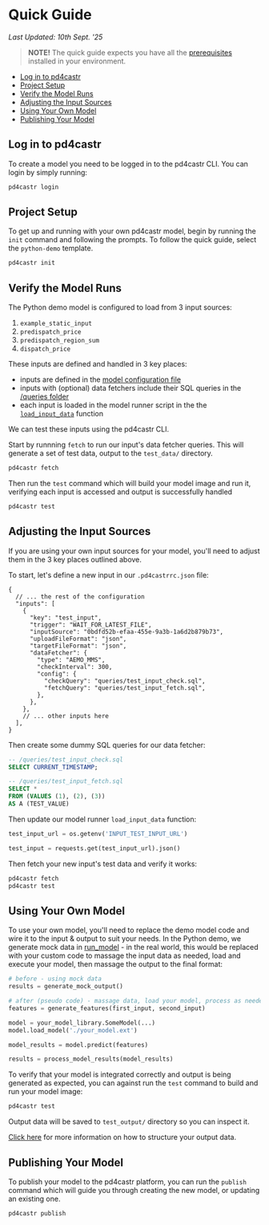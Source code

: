 # Quick Guide

_Last Updated: 10th Sept. '25_

> **NOTE!** The quick guide expects you have all the
> [prerequisites](./001-prerequisites.md) installed in your environment.

- [Log in to pd4castr](#log-in-to-pd4castr)
- [Project Setup](#project-setup)
- [Verify the Model Runs](#verify-the-model-runs)
- [Adjusting the Input Sources](#adjusting-the-input-sources)
- [Using Your Own Model](#using-your-own-model)
- [Publishing Your Model](#publishing-your-model)

## Log in to pd4castr

To create a model you need to be logged in to the pd4castr CLI. You can login by
simply running:

```bash
pd4castr login
```

## Project Setup

To get up and running with your own pd4castr model, begin by running the `init`
command and following the prompts. To follow the quick guide, select the
`python-demo` template.

```bash
pd4castr init
```

## Verify the Model Runs

The Python demo model is configured to load from 3 input sources:

1. `example_static_input`
2. `predispatch_price`
3. `predispatch_region_sum`
4. `dispatch_price`

These inputs are defined and handled in 3 key places:

- inputs are defined in the
  [model configuration file](../examples/python-demo/.pd4castrrc.json)
- inputs with (optional) data fetchers include their SQL queries in the
  [/queries folder](../examples/python-demo/queries/)
- each input is loaded in the model runner script in the the
  [`load_input_data`](../examples/python-demo/python_demo/load_input_data.py)
  function

We can test these inputs using the pd4castr CLI.

Start by runnning `fetch` to run our input's data fetcher queries. This will
generate a set of test data, output to the `test_data/` directory.

```bash
pd4castr fetch
```

Then run the `test` command which will build your model image and run it,
verifying each input is accessed and output is successfully handled

```bash
pd4castr test
```

## Adjusting the Input Sources

If you are using your own input sources for your model, you'll need to adjust
them in the 3 key places outlined above.

To start, let's define a new input in our `.pd4castrrc.json` file:

```jsonc
{
  // ... the rest of the configuration
  "inputs": [
    {
      "key": "test_input",
      "trigger": "WAIT_FOR_LATEST_FILE",
      "inputSource": "0bdfd52b-efaa-455e-9a3b-1a6d2b879b73",
      "uploadFileFormat": "json",
      "targetFileFormat": "json",
      "dataFetcher": {
        "type": "AEMO_MMS",
        "checkInterval": 300,
        "config": {
          "checkQuery": "queries/test_input_check.sql",
          "fetchQuery": "queries/test_input_fetch.sql",
        },
      },
    },
    // ... other inputs here
  ],
}
```

Then create some dummy SQL queries for our data fetcher:

```sql
-- /queries/test_input_check.sql
SELECT CURRENT_TIMESTAMP;

-- /queries/test_input_fetch.sql
SELECT *
FROM (VALUES (1), (2), (3))
AS A (TEST_VALUE)
```

Then update our model runner `load_input_data` function:

```py
test_input_url = os.getenv('INPUT_TEST_INPUT_URL')

test_input = requests.get(test_input_url).json()
```

Then fetch your new input's test data and verify it works:

```bash
pd4castr fetch
pd4castr test
```

## Using Your Own Model

To use your own model, you'll need to replace the demo model code and wire it to
the input & output to suit your needs. In the Python demo, we generate mock data
in [run_model](../examples/python-demo/python_demo/run_model.py) - in the real
world, this would be replaced with your custom code to massage the input data as
needed, load and execute your model, then massage the output to the final
format:

```py
# before - using mock data
results = generate_mock_output()
```

```py
# after (pseudo code) - massage data, load your model, process as needed
features = generate_features(first_input, second_input)

model = your_model_library.SomeModel(...)
model.load_model('./your_model.ext')

model_results = model.predict(features)

results = process_model_results(model_results)
```

To verify that your model is integrated correctly and output is being generated
as expected, you can against run the `test` command to build and run your model
image:

```bash
pd4castr test
```

Output data will be saved to `test_output/` directory so you can inspect it.

[Click here](./003-technical-guide.md#model-output-format) for more information
on how to structure your output data.

## Publishing Your Model

To publish your model to the pd4castr platform, you can run the `publish`
command which will guide you through creating the new model, or updating an
existing one.

```bash
pd4castr publish
```

